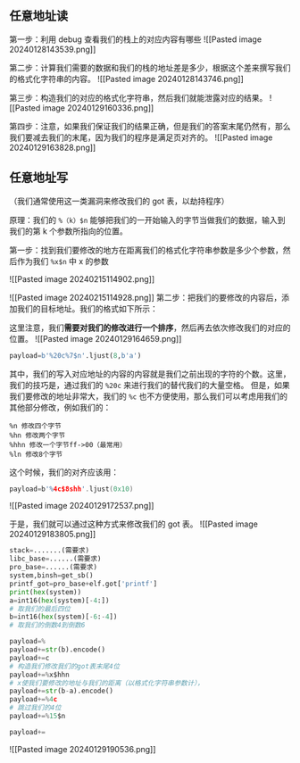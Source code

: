 ## 任意地址读

第一步：利用 debug 查看我们的栈上的对应内容有哪些
![[Pasted image 20240128143539.png]]

第二步：计算我们需要的数据和我们的栈的地址差是多少，根据这个差来撰写我们的格式化字符串的内容。
![[Pasted image 20240128143746.png]]

第三步：构造我们的对应的格式化字符串，然后我们就能泄露对应的结果。
![[Pasted image 20240129160336.png]]

第四步：注意，如果我们保证我们的结果正确，但是我们的答案末尾仍然有，那么我们要减去我们的末尾，因为我们的程序是满足页对齐的。
![[Pasted image 20240129163828.png]]
## 任意地址写
（我们通常使用这一类漏洞来修改我们的 got 表，以劫持程序）



原理：我们的 `%（k）$n` 能够把我们的一开始输入的字节当做我们的数据，输入到我们的第 k 个参数所指向的位置。

第一步：找到我们要修改的地方在距离我们的格式化字符串参数是多少个参数，然后作为我们 `%x$n` 中 x 的参数


![[Pasted image 20240215114902.png]]


![[Pasted image 20240215114928.png]]
第二步：把我们的要修改的内容后，添加我们的目标地址。我们的格式如下所示：

这里注意，我们**需要对我们的修改进行一个排序**，然后再去依次修改我们的对应的位置。
![[Pasted image 20240129164659.png]]
```python
payload=b'%20c%7$n'.ljust(8,b'a')
```

其中，我们的写入对应地址的内容的内容就是我们之前出现的字符的个数。这里，我们的技巧是，通过我们的 `%20c` 来进行我们的替代我们的大量空格。
但是，如果我们要修改的地址非常大，我们的 `%c` 也不方便使用，那么我们可以考虑用我们的其他部分修改，例如我们的：
```
%n 修改四个字节
%hn 修改两个字节
%hhn 修改一个字节ff->00（最常用）
%ln 修改8个字节
```

这个时候，我们的对齐应该用：
```cpp
payload=b'%4c$8shh'.ljust(0x10)
```
![[Pasted image 20240129172537.png]]

于是，我们就可以通过这种方式来修改我们的 got 表。
![[Pasted image 20240129183805.png]]

```python
stack=.......(需要求)
libc_base=......(需要求)
pro_base=......(需要求)
system,binsh=get_sb()
printf_got=pro_base+elf.got['printf']
print(hex(system))
a=int16(hex(system)[-4:])
# 取我们的最后四位
b=int16(hex(system)[-6:-4])
# 取我们的倒数4到倒数6

payload=%
payload+=str(b).encode()
payload+=c
# 构造我们修改我们的got表末尾4位
payload+=%x$hhn
# x使我们要修改的地址与我们的距离（以格式化字符串参数计），
payload+=str(b-a).encode()
payload+=%4c
# 跳过我们的4位
payload+=%15$n

payload+=
```

![[Pasted image 20240129190536.png]]